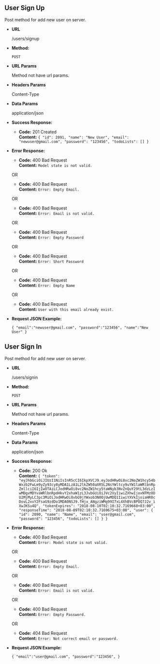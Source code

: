 **User Sign Up**
----
  Post method for add new user on server.

* **URL**

   /users/signup

* **Method:**
  
  `POST`
  
*  **URL Params**

   Method not have url params.

* **Headers Params**

   Content-Type

* **Data Params**

   application/json

* **Success Response:**

  * **Code:** 201 Created<br />
    **Content:** `{
    "id": 2091,
    "name": "New User",
    "email": "newuser@gmail.com",
    "password": "123456",
    "todoLists": []
}`
 
* **Error Response:**

  * **Code:** 400 Bad Request <br />
    **Content:** `Model state is not valid.`

  OR

  * **Code:** 400 Bad Request <br />
    **Content:** `Error: Empty Email.`
    
  OR

  * **Code:** 400 Bad Request <br />
    **Content:** `Error: Email is not valid.`
        
  OR

  * **Code:** 400 Bad Request <br />
    **Content:** `Error: Empty Password`
            
  OR

  * **Code:** 400 Bad Request <br />
    **Content:** `Error: Short Password`

  OR

  * **Code:** 400 Bad Request <br />
    **Content:** `Error: Empty Name`
        
  OR

  * **Code:** 400 Bad Request <br />
    **Content:** `User with this email already exist.`
          
* **Request JSON Example:**

  `{
	"email":"newuser@gmail.com",
	"password":"123456",
	"name":"New User"
}`


**User Sign In**
----
  Post method for add new user on server.

* **URL**

   /users/signin

* **Method:**
  
  `POST`
  
*  **URL Params**

   Method not have url params.

* **Headers Params**

   Content-Type

* **Data Params**

   application/json

* **Success Response:**

  * **Code:** 200 Ok<br />
    **Content:** `{
    "token": "eyJhbGciOiJIUzI1NiIsInR5cCI6IkpXVCJ9.eyJodHRwOi8vc2NoZW1hcy54bWxzb2FwLm9yZy93cy8yMDA1LzA1L2lkZW50aXR5L2NsYWltcy9uYW1laWRlbnRpZmllciI6IjIwOTAiLCJodHRwOi8vc2NoZW1hcy5taWNyb3NvZnQuY29tL3dzLzIwMDgvMDYvaWRlbnRpdHkvY2xhaW1zL3JvbGUiOiJVc2VyIiwiZXhwIjoxNTMzODU2MjMyLCJpc3MiOiJodHRwOi8vbG9jYWxob3N0OjUwMDQ1IiwiYXVkIjoiaHR0cDovL2xvY2FsaG9zdDo1MDA0NSJ9.fHjx_ANgziWMg99I7xL4XhBVcBPOQ7J2v_iXwJKSu4Q",
    "tokenExpires": "2018-08-10T02:10:32.7169668+03:00",
    "responseTime": "2018-08-09T02:10:32.7169675+03:00",
    "user": {
        "id": 2090,
        "name": "Name",
        "email": "user@gmail.com",
        "password": "123456",
        "todoLists": []
    }
}`
 
* **Error Response:**

  * **Code:** 400 Bad Request <br />
    **Content:** `Error: Model state is not valid.`

  OR

  * **Code:** 400 Bad Request <br />
    **Content:** `Error: Empty Email.`
    
  OR

  * **Code:** 400 Bad Request <br />
    **Content:** `Error: Email is not valid.`
        
  OR

  * **Code:** 400 Bad Request <br />
    **Content:** `Error: Empty Password.`
            
  OR

  * **Code:** 404 Bad Request <br />
    **Content:** `Error: Not correct email or password.`

* **Request JSON Example:**

  `{
	"email":"user@gmail.com",
	"password":"123456",
}`
